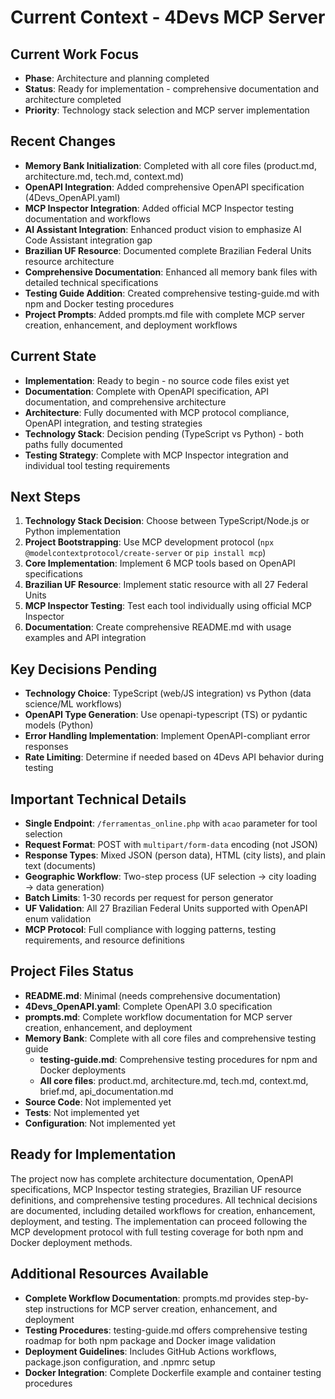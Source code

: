 # Current Context - 4Devs MCP Server

## Current Work Focus

- **Phase**: Architecture and planning completed
- **Status**: Ready for implementation - comprehensive documentation and architecture completed
- **Priority**: Technology stack selection and MCP server implementation

## Recent Changes

- **Memory Bank Initialization**: Completed with all core files (product.md, architecture.md, tech.md, context.md)
- **OpenAPI Integration**: Added comprehensive OpenAPI specification (4Devs_OpenAPI.yaml)
- **MCP Inspector Integration**: Added official MCP Inspector testing documentation and workflows
- **AI Assistant Integration**: Enhanced product vision to emphasize AI Code Assistant integration gap
- **Brazilian UF Resource**: Documented complete Brazilian Federal Units resource architecture
- **Comprehensive Documentation**: Enhanced all memory bank files with detailed technical specifications
- **Testing Guide Addition**: Created comprehensive testing-guide.md with npm and Docker testing procedures
- **Project Prompts**: Added prompts.md file with complete MCP server creation, enhancement, and deployment workflows

## Current State

- **Implementation**: Ready to begin - no source code files exist yet
- **Documentation**: Complete with OpenAPI specification, API documentation, and comprehensive architecture
- **Architecture**: Fully documented with MCP protocol compliance, OpenAPI integration, and testing strategies
- **Technology Stack**: Decision pending (TypeScript vs Python) - both paths fully documented
- **Testing Strategy**: Complete with MCP Inspector integration and individual tool testing requirements

## Next Steps

1. **Technology Stack Decision**: Choose between TypeScript/Node.js or Python implementation
2. **Project Bootstrapping**: Use MCP development protocol (`npx @modelcontextprotocol/create-server` or `pip install mcp`)
3. **Core Implementation**: Implement 6 MCP tools based on OpenAPI specifications
4. **Brazilian UF Resource**: Implement static resource with all 27 Federal Units
5. **MCP Inspector Testing**: Test each tool individually using official MCP Inspector
6. **Documentation**: Create comprehensive README.md with usage examples and API integration

## Key Decisions Pending

- **Technology Choice**: TypeScript (web/JS integration) vs Python (data science/ML workflows)
- **OpenAPI Type Generation**: Use openapi-typescript (TS) or pydantic models (Python)
- **Error Handling Implementation**: Implement OpenAPI-compliant error responses
- **Rate Limiting**: Determine if needed based on 4Devs API behavior during testing

## Important Technical Details

- **Single Endpoint**: `/ferramentas_online.php` with `acao` parameter for tool selection
- **Request Format**: POST with `multipart/form-data` encoding (not JSON)
- **Response Types**: Mixed JSON (person data), HTML (city lists), and plain text (documents)
- **Geographic Workflow**: Two-step process (UF selection → city loading → data generation)
- **Batch Limits**: 1-30 records per request for person generator
- **UF Validation**: All 27 Brazilian Federal Units supported with OpenAPI enum validation
- **MCP Protocol**: Full compliance with logging patterns, testing requirements, and resource definitions

## Project Files Status

- **README.md**: Minimal (needs comprehensive documentation)
- **4Devs_OpenAPI.yaml**: Complete OpenAPI 3.0 specification
- **prompts.md**: Complete workflow documentation for MCP server creation, enhancement, and deployment
- **Memory Bank**: Complete with all core files and comprehensive testing guide
  - **testing-guide.md**: Comprehensive testing procedures for npm and Docker deployments
  - **All core files**: product.md, architecture.md, tech.md, context.md, brief.md, api_documentation.md
- **Source Code**: Not implemented yet
- **Tests**: Not implemented yet
- **Configuration**: Not implemented yet

## Ready for Implementation

The project now has complete architecture documentation, OpenAPI specifications, MCP Inspector testing strategies, Brazilian UF resource definitions, and comprehensive testing procedures. All technical decisions are documented, including detailed workflows for creation, enhancement, deployment, and testing. The implementation can proceed following the MCP development protocol with full testing coverage for both npm and Docker deployment methods.

## Additional Resources Available

- **Complete Workflow Documentation**: prompts.md provides step-by-step instructions for MCP server creation, enhancement, and deployment
- **Testing Procedures**: testing-guide.md offers comprehensive testing roadmap for both npm package and Docker image validation
- **Deployment Guidelines**: Includes GitHub Actions workflows, package.json configuration, and .npmrc setup
- **Docker Integration**: Complete Dockerfile example and container testing procedures
